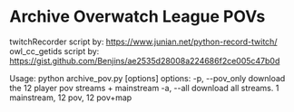 # Archive Overwatch League POVs

twitchRecorder script by: https://www.junian.net/python-record-twitch/
owl_cc_getids script by: https://gist.github.com/Benjins/ae2535d28008a224686f2ce005c47b0d

Usage:
python archive_pov.py [options]
   options:
       -p, --pov_only      download the 12 player pov streams + mainstream
       -a, --all           download all streams. 1 mainstream, 12 pov, 12 pov+map
